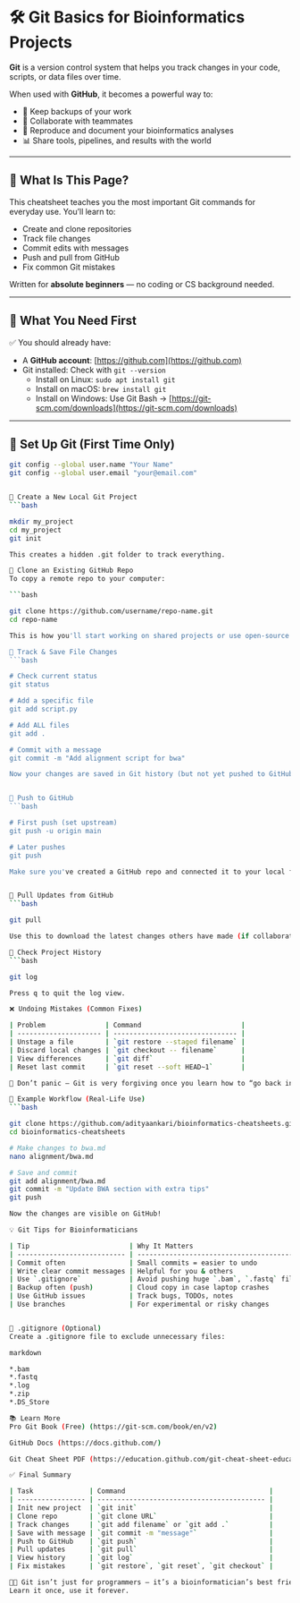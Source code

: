 # 🛠️ Git Basics for Bioinformatics Projects

**Git** is a version control system that helps you track changes in your code, scripts, or data files over time.

When used with **GitHub**, it becomes a powerful way to:

- 🔄 Keep backups of your work
- 🤝 Collaborate with teammates
- 🧪 Reproduce and document your bioinformatics analyses
- 📊 Share tools, pipelines, and results with the world

---

## 🧾 What Is This Page?

This cheatsheet teaches you the most important Git commands for everyday use. You’ll learn to:

- Create and clone repositories
- Track file changes
- Commit edits with messages
- Push and pull from GitHub
- Fix common Git mistakes

Written for **absolute beginners** — no coding or CS background needed.

---

## 🧪 What You Need First

✅ You should already have:

- A **GitHub account**: [https://github.com](https://github.com)
- Git installed: Check with `git --version`
  - Install on Linux: `sudo apt install git`
  - Install on macOS: `brew install git`
  - Install on Windows: Use Git Bash → [https://git-scm.com/downloads](https://git-scm.com/downloads)

---

## 🔧 Set Up Git (First Time Only)

```bash
git config --global user.name "Your Name"
git config --global user.email "your@email.com"


📁 Create a New Local Git Project
```bash

mkdir my_project
cd my_project
git init

This creates a hidden .git folder to track everything.

🔄 Clone an Existing GitHub Repo
To copy a remote repo to your computer:

```bash

git clone https://github.com/username/repo-name.git
cd repo-name

This is how you'll start working on shared projects or use open-source pipelines.

📌 Track & Save File Changes
```bash

# Check current status
git status

# Add a specific file
git add script.py

# Add ALL files
git add .

# Commit with a message
git commit -m "Add alignment script for bwa"

Now your changes are saved in Git history (but not yet pushed to GitHub).


🚀 Push to GitHub
```bash

# First push (set upstream)
git push -u origin main

# Later pushes
git push

Make sure you've created a GitHub repo and connected it to your local folder.


🔁 Pull Updates from GitHub
```bash

git pull

Use this to download the latest changes others have made (if collaborating).

🧠 Check Project History
```bash

git log

Press q to quit the log view.

❌ Undoing Mistakes (Common Fixes)

| Problem               | Command                         |
| --------------------- | ------------------------------- |
| Unstage a file        | `git restore --staged filename` |
| Discard local changes | `git checkout -- filename`      |
| View differences      | `git diff`                      |
| Reset last commit     | `git reset --soft HEAD~1`       |

🧠 Don’t panic — Git is very forgiving once you learn how to “go back in time.”

🧪 Example Workflow (Real-Life Use)
```bash

git clone https://github.com/adityaankari/bioinformatics-cheatsheets.git
cd bioinformatics-cheatsheets

# Make changes to bwa.md
nano alignment/bwa.md

# Save and commit
git add alignment/bwa.md
git commit -m "Update BWA section with extra tips"
git push

Now the changes are visible on GitHub!

💡 Git Tips for Bioinformaticians

| Tip                         | Why It Matters                            |
| --------------------------- | ----------------------------------------- |
| Commit often                | Small commits = easier to undo            |
| Write clear commit messages | Helpful for you & others                  |
| Use `.gitignore`            | Avoid pushing huge `.bam`, `.fastq` files |
| Backup often (push)         | Cloud copy in case laptop crashes         |
| Use GitHub issues           | Track bugs, TODOs, notes                  |
| Use branches                | For experimental or risky changes         |


📁 .gitignore (Optional)
Create a .gitignore file to exclude unnecessary files:

markdown

*.bam
*.fastq
*.log
*.zip
*.DS_Store

📚 Learn More
Pro Git Book (Free) (https://git-scm.com/book/en/v2)

GitHub Docs (https://docs.github.com/)

Git Cheat Sheet PDF (https://education.github.com/git-cheat-sheet-education.pdf)

✅ Final Summary

| Task              | Command                                    |
| ----------------- | ------------------------------------------ |
| Init new project  | `git init`                                 |
| Clone repo        | `git clone URL`                            |
| Track changes     | `git add filename` or `git add .`          |
| Save with message | `git commit -m "message"`                  |
| Push to GitHub    | `git push`                                 |
| Pull updates      | `git pull`                                 |
| View history      | `git log`                                  |
| Fix mistakes      | `git restore`, `git reset`, `git checkout` |

👨‍🔬 Git isn’t just for programmers — it’s a bioinformatician’s best friend.
Learn it once, use it forever.










